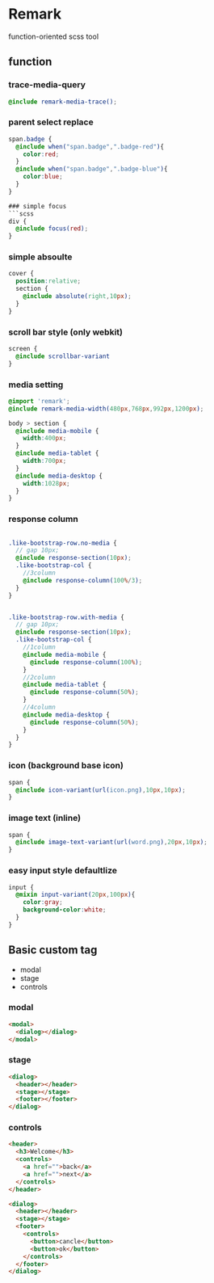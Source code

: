 # Remark
function-oriented scss tool

## function
### trace-media-query
```scss
@include remark-media-trace();
```

### parent select replace
```scss
span.badge {
  @include when("span.badge",".badge-red"){
    color:red;
  }
  @include when("span.badge",".badge-blue"){
    color:blue;
  }
}

### simple focus
```scss
div {
  @include focus(red);
}
```

### simple absoulte
```scss
cover {
  position:relative;
  section {
    @include absolute(right,10px);
  }
}

```

### scroll bar style (only webkit)
```scss
screen {
  @include scrollbar-variant
}
```


### media setting
```scss
@import 'remark';
@include remark-media-width(480px,768px,992px,1200px);

body > section {
  @include media-mobile {
    width:400px;
  }
  @include media-tablet {
    width:700px;
  }
  @include media-desktop {
    width:1028px;
  }
}
```


### response column
```scss

.like-bootstrap-row.no-media {
  // gap 10px;
  @include response-section(10px);
  .like-bootstrap-col {
    //3column
    @include response-column(100%/3);
  }
}


.like-bootstrap-row.with-media {
  // gap 10px;
  @include response-section(10px);
  .like-bootstrap-col {
    //1column
    @include media-mobile {
      @include response-column(100%);
    }
    //2column
    @include media-tablet {
      @include response-column(50%);
    }
    //4column
    @include media-desktop {
      @include response-column(50%);
    }
  }
}
```

### icon (background base icon)
```scss
span {
  @include icon-variant(url(icon.png),10px,10px);
}
```

### image text (inline)
```scss
span {
  @include image-text-variant(url(word.png),20px,10px);
}
```


### easy input style defaultlize
```scss
input {
  @mixin input-variant(20px,100px){
    color:gray;
    background-color:white;
  }
}
```

## Basic custom tag
- modal
- stage
- controls


### modal
```html
<modal>
  <dialog></dialog>
</modal>

```

### stage
```html
<dialog>
  <header></header>
  <stage></stage>
  <footer></footer>
</dialog>
```

### controls
```html
<header>
  <h3>Welcome</h3>
  <controls>
    <a href="">back</a>
    <a href="">next</a>
  </controls>
</header>
```

```html
<dialog>
  <header></header>
  <stage></stage>
  <footer>
    <controls>
      <button>cancle</button>
      <button>ok</button>
    </controls>
  </footer>
</dialog>
```